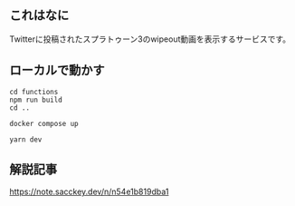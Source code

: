 ## これはなに
Twitterに投稿されたスプラトゥーン3のwipeout動画を表示するサービスです。

## ローカルで動かす
```
cd functions
npm run build
cd ..

docker compose up

yarn dev
```

## 解説記事
https://note.sacckey.dev/n/n54e1b819dba1
